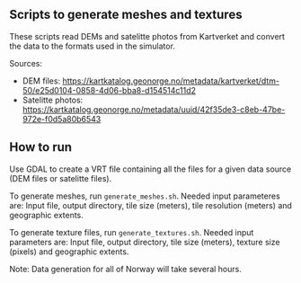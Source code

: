 ## Scripts to generate meshes and textures

These scripts read DEMs and satelitte photos from Kartverket and convert the data to the formats used in the simulator.

Sources:

- DEM files: https://kartkatalog.geonorge.no/metadata/kartverket/dtm-50/e25d0104-0858-4d06-bba8-d154514c11d2
- Satelitte photos: https://kartkatalog.geonorge.no/metadata/uuid/42f35de3-c8eb-47be-972e-f0d5a80b6543

## How to run

Use GDAL to create a VRT file containing all the files for a given data source (DEM files or satelitte files).

To generate meshes, run `generate_meshes.sh`. Needed input parameteres are:
Input file, output directory, tile size (meters), tile resolution (meters) and geographic extents.

To generate texture files, run `generate_textures.sh`. Needed input parameters are:
Input file, output directory, tile size (meters), texture size (pixels) and geographic extents.

Note: Data generation for all of Norway will take several hours.
